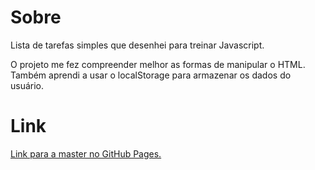 # Sobre

Lista de tarefas simples que desenhei para treinar Javascript. 

O projeto me fez compreender melhor as formas de manipular o HTML. Também aprendi a usar o localStorage para armazenar os dados do usuário.

# Link
[Link para a master no GitHub Pages.](https://g-pg.github.io/to-do-list/)
